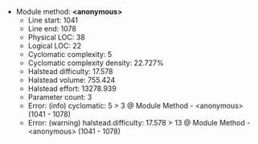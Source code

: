 * Module method: **&lt;anonymous&gt;**
   * Line start: 1041
   * Line end: 1078
   * Physical LOC: 38
   * Logical LOC: 22
   * Cyclomatic complexity: 5
   * Cyclomatic complexity density: 22.727%
   * Halstead difficulty: 17.578
   * Halstead volume: 755.424
   * Halstead effort: 13278.939
   * Parameter count: 3
   * Error: (info) cyclomatic: 5 &gt; 3 @ Module Method - &lt;anonymous&gt; (1041 - 1078)
   * Error: (warning) halstead.difficulty: 17.578 &gt; 13 @ Module Method - &lt;anonymous&gt; (1041 - 1078)
